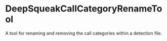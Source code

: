 # DeepSqueakCallCategoryRenameTool
A tool for renaming and removing the call categories within a detection file. 
